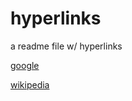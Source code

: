 # hyperlinks
a readme file w/ hyperlinks

[google](https://google.com/)

[wikipedia](https://wikipedia.org/)

